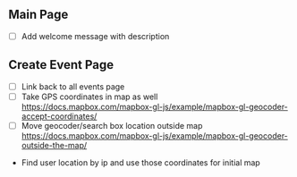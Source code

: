 ## Main Page

- [ ] Add welcome message with description

## Create Event Page

- [ ] Link back to all events page
- [ ] Take GPS coordinates in map as well https://docs.mapbox.com/mapbox-gl-js/example/mapbox-gl-geocoder-accept-coordinates/
- [ ] Move geocoder/search box location outside map https://docs.mapbox.com/mapbox-gl-js/example/mapbox-gl-geocoder-outside-the-map/
- Find user location by ip and use those coordinates for initial map

